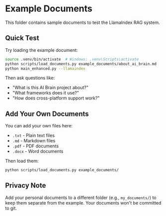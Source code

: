 # Example Documents

This folder contains sample documents to test the LlamaIndex RAG system.

## Quick Test

Try loading the example document:

```bash
source .venv/bin/activate  # Windows: .venv\Scripts\activate
python scripts/load_documents.py example_documents/about_ai_brain.md
python main_enhanced.py --llamaindex
```

Then ask questions like:
- "What is this AI Brain project about?"
- "What frameworks does it use?"
- "How does cross-platform support work?"

## Add Your Own Documents

You can add your own files here:
- `.txt` - Plain text files
- `.md` - Markdown files
- `.pdf` - PDF documents
- `.docx` - Word documents

Then load them:
```bash
python scripts/load_documents.py example_documents/
```

## Privacy Note

Add your personal documents to a different folder (e.g., `my_documents/`) to keep them separate from the example. Your documents won't be committed to git.
